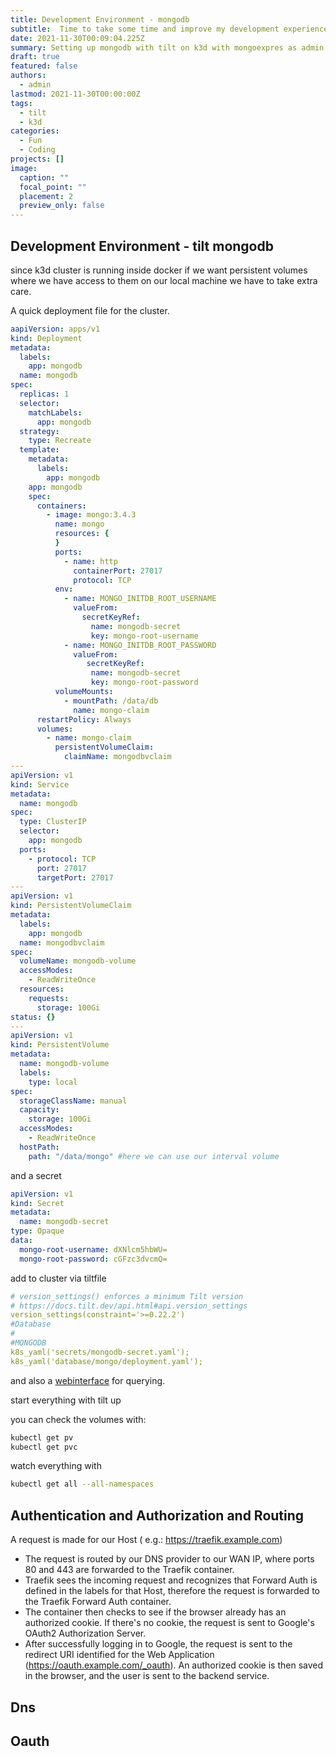 ```yaml
---
title: Development Environment - mongodb
subtitle:  Time to take some time and improve my development experience. 
date: 2021-11-30T00:09:04.225Z
summary: Setting up mongodb with tilt on k3d with mongoexpres as admin ui is easy
draft: true
featured: false
authors:
  - admin
lastmod: 2021-11-30T00:00:00Z
tags:
  - tilt
  - k3d
categories:
  - Fun
  - Coding
projects: []
image:
  caption: ""
  focal_point: ""
  placement: 2
  preview_only: false
---
```


## Development Environment - tilt mongodb

since k3d cluster is running inside docker if we want persistent volumes where we have access to them on our local machine we have to take extra care.



A quick deployment file for the cluster. 

```yaml
aapiVersion: apps/v1
kind: Deployment
metadata:  
  labels:
    app: mongodb
  name: mongodb
spec:
  replicas: 1
  selector:
    matchLabels:
      app: mongodb
  strategy:
    type: Recreate
  template:
    metadata:
      labels:
        app: mongodb
    app: mongodb
    spec:
      containers:
        - image: mongo:3.4.3
          name: mongo
          resources: {
          }
          ports:
            - name: http
              containerPort: 27017
              protocol: TCP
          env:
            - name: MONGO_INITDB_ROOT_USERNAME
              valueFrom:
                secretKeyRef:
                  name: mongodb-secret
                  key: mongo-root-username
            - name: MONGO_INITDB_ROOT_PASSWORD
              valueFrom:
                 secretKeyRef:
                  name: mongodb-secret
                  key: mongo-root-password
          volumeMounts:
            - mountPath: /data/db
              name: mongo-claim
      restartPolicy: Always
      volumes:
        - name: mongo-claim
          persistentVolumeClaim:
            claimName: mongodbvclaim
---
apiVersion: v1
kind: Service
metadata:
  name: mongodb
spec:
  type: ClusterIP
  selector:
    app: mongodb
  ports:
    - protocol: TCP
      port: 27017
      targetPort: 27017    
---
apiVersion: v1
kind: PersistentVolumeClaim
metadata:
  labels:
    app: mongodb
  name: mongodbvclaim
spec:
  volumeName: mongodb-volume
  accessModes:
    - ReadWriteOnce
  resources:
    requests:
      storage: 100Gi
status: {}
---
apiVersion: v1
kind: PersistentVolume
metadata:
  name: mongodb-volume
  labels:
    type: local
spec:
  storageClassName: manual
  capacity:
    storage: 100Gi
  accessModes:
    - ReadWriteOnce
  hostPath:
    path: "/data/mongo" #here we can use our interval volume

```
and a secret
```yaml
apiVersion: v1
kind: Secret
metadata:
  name: mongodb-secret
type: Opaque
data:
  mongo-root-username: dXNlcm5hbWU=
  mongo-root-password: cGFzc3dvcmQ=    
```
add to cluster via tiltfile
```yaml
# version_settings() enforces a minimum Tilt version
# https://docs.tilt.dev/api.html#api.version_settings
version_settings(constraint='>=0.22.2')
#Database
#
#MONGODB
k8s_yaml('secrets/mongodb-secret.yaml');
k8s_yaml('database/mongo/deployment.yaml');
```

and also a [webinterface](https://github.com/huggingface/Mongoku) for querying. 

start everything with tilt up

you can check the volumes with:
```bash
kubectl get pv
kubectl get pvc
```

watch everything with
```bash
kubectl get all --all-namespaces
```


## Authentication and Authorization and Routing

A request is made for our Host ( e.g.: https://traefik.example.com)
- The request is routed by our DNS provider to our WAN IP, where ports 80 and 443 are forwarded to the Traefik container.
- Traefik sees the incoming request and recognizes that Forward Auth is defined in the labels for that Host, therefore the request is forwarded to the Traefik Forward Auth container.
- The container then checks to see if the browser already has an authorized cookie. If there's no cookie, the request is sent to Google's OAuth2 Authorization Server.
- After successfully logging in to Google, the request is sent to the redirect URI identified for the Web Application (https://oauth.example.com/_oauth).
An authorized cookie is then saved in the browser, and the user is sent to the backend service.


## Dns






## Oauth
